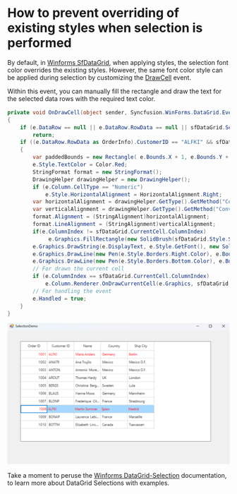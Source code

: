 # How to prevent overriding of existing styles when selection is performed

By default, in [Winforms SfDataGrid](https://www.syncfusion.com/winforms-ui-controls/datagrid), when applying styles, the selection font color overrides the existing styles. However, the same font color style can be applied during selection by customizing the [DrawCell](https://help.syncfusion.com/cr/windowsforms/Syncfusion.WinForms.DataGrid.SfDataGrid.html#Syncfusion_WinForms_DataGrid_SfDataGrid_DrawCell) event.

Within this event, you can manually fill the rectangle and draw the text for the selected data rows with the required text color.

 ```csharp
 private void OnDrawCell(object sender, Syncfusion.WinForms.DataGrid.Events.DrawCellEventArgs e)
 {
     if (e.DataRow == null || e.DataRow.RowData == null || sfDataGrid.SelectedItems == null || sfDataGrid.SelectedItems.Count < 0 || sfDataGrid.CurrentCell == null)
         return;
     if ((e.DataRow.RowData as OrderInfo).CustomerID == "ALFKI" && sfDataGrid.SelectedItems.OfType<OrderInfo>().Select(item => item.CustomerID).Contains("ALFKI"))
     {           
         var paddedBounds = new Rectangle( e.Bounds.X + 1, e.Bounds.Y + 1, e.Bounds.Width - 2, e.Bounds.Height - 2);
         e.Style.TextColor = Color.Red;
         StringFormat format = new StringFormat();
         DrawingHelper drawingHelper = new DrawingHelper();
         if (e.Column.CellType == "Numeric")
             e.Style.HorizontalAlignment = HorizontalAlignment.Right;
         var horizontalAlignment = drawingHelper.GetType().GetMethod("ConvertToStringAlignment", System.Reflection.BindingFlags.NonPublic | System.Reflection.BindingFlags.Static, Type.DefaultBinder, new Type[] { typeof(HorizontalAlignment) }, new ParameterModifier[] { }).Invoke(drawingHelper, new object[] { e.Style.HorizontalAlignment });
         var verticalAlignment = drawingHelper.GetType().GetMethod("ConvertToStringAlignment", System.Reflection.BindingFlags.NonPublic | System.Reflection.BindingFlags.Static, Type.DefaultBinder, new Type[] { typeof(VerticalAlignment) }, new ParameterModifier[] { }).Invoke(drawingHelper, new object[] { e.Style.VerticalAlignment });
         format.Alignment = (StringAlignment)horizontalAlignment;
         format.LineAlignment = (StringAlignment)verticalAlignment;
         if(e.ColumnIndex != sfDataGrid.CurrentCell.ColumnIndex)
              e.Graphics.FillRectangle(new SolidBrush(sfDataGrid.Style.SelectionStyle.BackColor), e.Bounds);
         e.Graphics.DrawString(e.DisplayText, e.Style.GetFont(), new SolidBrush(e.Style.TextColor), paddedBounds, format);
         e.Graphics.DrawLine(new Pen(e.Style.Borders.Right.Color), e.Bounds.Right - 1, e.Bounds.Top, e.Bounds.Right - 1, e.Bounds.Bottom);
         e.Graphics.DrawLine(new Pen(e.Style.Borders.Bottom.Color), e.Bounds.Left, e.Bounds.Bottom - 1, e.Bounds.Right, e.Bounds.Bottom - 1);
         // For drawn the current cell
         if (e.ColumnIndex == sfDataGrid.CurrentCell.ColumnIndex)
             e.Column.Renderer.OnDrawCurrentCell(e.Graphics, sfDataGrid, new RowColumnIndex(sfDataGrid.CurrentCell.RowIndex, sfDataGrid.CurrentCell.ColumnIndex));
         // For handling the event
         e.Handled = true;
     }
 }
 ```
 ![OverridingSelectionStyle.png](OverridingSelectionStyle.png)

Take a moment to peruse the [Winforms DataGrid-Selection](https://help.syncfusion.com/windowsforms/datagrid/selection) documentation, to learn more about DataGrid Selections with examples.